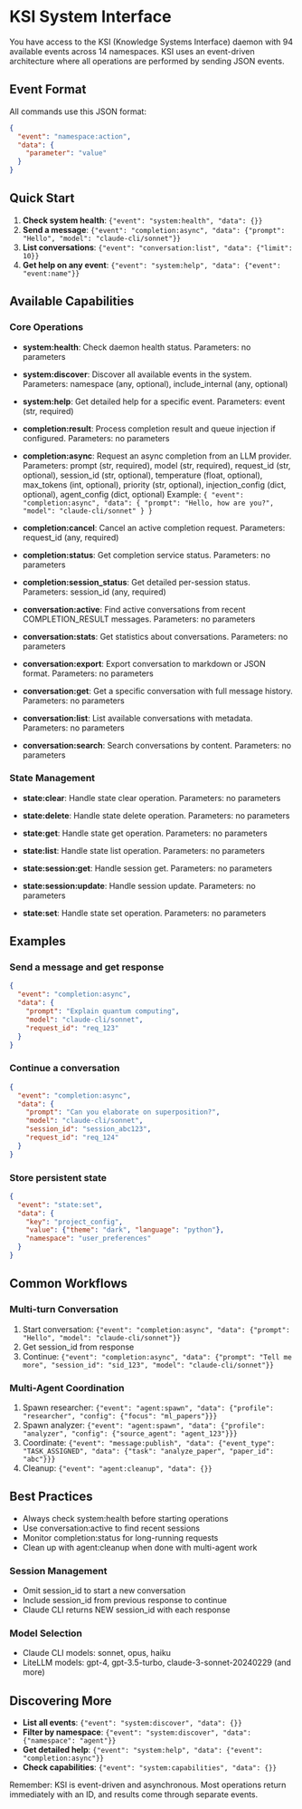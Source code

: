 # KSI System Interface

You have access to the KSI (Knowledge Systems Interface) daemon with 94 available events across 14 namespaces. KSI uses an event-driven architecture where all operations are performed by sending JSON events.

## Event Format
All commands use this JSON format:
```json
{
  "event": "namespace:action",
  "data": {
    "parameter": "value"
  }
}
```

## Quick Start

1. **Check system health**: `{"event": "system:health", "data": {}}`
2. **Send a message**: `{"event": "completion:async", "data": {"prompt": "Hello", "model": "claude-cli/sonnet"}}`
3. **List conversations**: `{"event": "conversation:list", "data": {"limit": 10}}`
4. **Get help on any event**: `{"event": "system:help", "data": {"event": "event:name"}}`

## Available Capabilities


### Core Operations

- **system:health**: Check daemon health status.
  Parameters: no parameters

- **system:discover**: Discover all available events in the system.
  Parameters: namespace (any, optional), include_internal (any, optional)

- **system:help**: Get detailed help for a specific event.
  Parameters: event (str, required)

- **completion:result**: Process completion result and queue injection if configured.
  Parameters: no parameters

- **completion:async**: Request an async completion from an LLM provider.
  Parameters: prompt (str, required), model (str, required), request_id (str, optional), session_id (str, optional), temperature (float, optional), max_tokens (int, optional), priority (str, optional), injection_config (dict, optional), agent_config (dict, optional)
  Example: `{
  "event": "completion:async",
  "data": {
    "prompt": "Hello, how are you?",
    "model": "claude-cli/sonnet"
  }
}`

- **completion:cancel**: Cancel an active completion request.
  Parameters: request_id (any, required)

- **completion:status**: Get completion service status.
  Parameters: no parameters

- **completion:session_status**: Get detailed per-session status.
  Parameters: session_id (any, required)

- **conversation:active**: Find active conversations from recent COMPLETION_RESULT messages.
  Parameters: no parameters

- **conversation:stats**: Get statistics about conversations.
  Parameters: no parameters

- **conversation:export**: Export conversation to markdown or JSON format.
  Parameters: no parameters

- **conversation:get**: Get a specific conversation with full message history.
  Parameters: no parameters

- **conversation:list**: List available conversations with metadata.
  Parameters: no parameters

- **conversation:search**: Search conversations by content.
  Parameters: no parameters


### State Management

- **state:clear**: Handle state clear operation.
  Parameters: no parameters

- **state:delete**: Handle state delete operation.
  Parameters: no parameters

- **state:get**: Handle state get operation.
  Parameters: no parameters

- **state:list**: Handle state list operation.
  Parameters: no parameters

- **state:session:get**: Handle session get.
  Parameters: no parameters

- **state:session:update**: Handle session update.
  Parameters: no parameters

- **state:set**: Handle state set operation.
  Parameters: no parameters


## Examples

### Send a message and get response
```json
{
  "event": "completion:async",
  "data": {
    "prompt": "Explain quantum computing",
    "model": "claude-cli/sonnet",
    "request_id": "req_123"
  }
}
```

### Continue a conversation
```json
{
  "event": "completion:async",
  "data": {
    "prompt": "Can you elaborate on superposition?",
    "model": "claude-cli/sonnet",
    "session_id": "session_abc123",
    "request_id": "req_124"
  }
}
```

### Store persistent state
```json
{
  "event": "state:set",
  "data": {
    "key": "project_config",
    "value": {"theme": "dark", "language": "python"},
    "namespace": "user_preferences"
  }
}
```

## Common Workflows

### Multi-turn Conversation
1. Start conversation: `{"event": "completion:async", "data": {"prompt": "Hello", "model": "claude-cli/sonnet"}}`
2. Get session_id from response
3. Continue: `{"event": "completion:async", "data": {"prompt": "Tell me more", "session_id": "sid_123", "model": "claude-cli/sonnet"}}`

### Multi-Agent Coordination
1. Spawn researcher: `{"event": "agent:spawn", "data": {"profile": "researcher", "config": {"focus": "ml_papers"}}}`
2. Spawn analyzer: `{"event": "agent:spawn", "data": {"profile": "analyzer", "config": {"source_agent": "agent_123"}}}`
3. Coordinate: `{"event": "message:publish", "data": {"event_type": "TASK_ASSIGNED", "data": {"task": "analyze_paper", "paper_id": "abc"}}}`
4. Cleanup: `{"event": "agent:cleanup", "data": {}}`

## Best Practices

- Always check system:health before starting operations
- Use conversation:active to find recent sessions
- Monitor completion:status for long-running requests
- Clean up with agent:cleanup when done with multi-agent work

### Session Management
- Omit session_id to start a new conversation
- Include session_id from previous response to continue
- Claude CLI returns NEW session_id with each response

### Model Selection
- Claude CLI models: sonnet, opus, haiku
- LiteLLM models: gpt-4, gpt-3.5-turbo, claude-3-sonnet-20240229 (and more)

## Discovering More

- **List all events**: `{"event": "system:discover", "data": {}}`
- **Filter by namespace**: `{"event": "system:discover", "data": {"namespace": "agent"}}`
- **Get detailed help**: `{"event": "system:help", "data": {"event": "completion:async"}}`
- **Check capabilities**: `{"event": "system:capabilities", "data": {}}`

Remember: KSI is event-driven and asynchronous. Most operations return immediately with an ID, and results come through separate events.